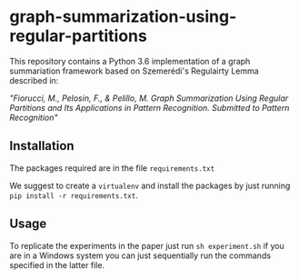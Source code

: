 # graph-summarization-using-regular-partitions

This repository contains a Python 3.6 implementation of a graph summariation framework based on Szemerédi's Regulairty Lemma described in:

*"Fiorucci, M., Pelosin, F., & Pelillo, M. Graph Summarization Using Regular Partitions and Its Applications in Pattern Recognition. Submitted to Pattern Recognition"*


## Installation

The packages required are in the file `requirements.txt`

We suggest to create a `virtualenv` and install the packages by just running `pip install -r requirements.txt`.

## Usage

To replicate the experiments in the paper just run `sh experiment.sh` if you are in a Windows system you can just sequentially run the commands specified in the latter file.


